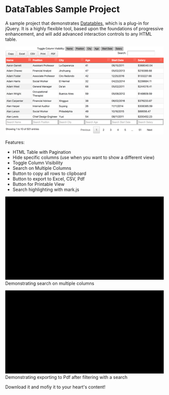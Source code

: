 DataTables Sample Project
====
A sample project that demonstrates [Datatables](https://datatables.net), which is a plug-in for jQuery. It is a highly flexible tool, based upon the foundations of progressive enhancement, and will add advanced interaction controls to any HTML table.

![alt datatables](datatables.png)

Features:
- HTML Table with Pagination
- Hide specific columns (use when you want to show a different view)
- Toggle Column Visibility
- Search on Multiple Columns
- Button to copy all rows to clipboard
- Button to export to Excel, CSV, Pdf
- Button for Printable View
- Search highlighting with mark.js

![alt datatables](datatables.js.gif)
Demonstrating search on multiple columns

![alt datatables](datatables2.js.gif)
Demonstrating exporting to Pdf after filtering with a search

Download it and mofiy it to your heart's content!
